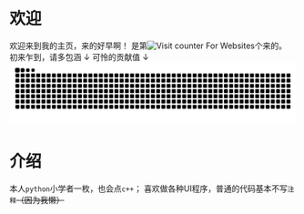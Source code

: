# 欢迎
欢迎来到我的主页，来的好早啊！
是第<img src="https://hitwebcounter.com/counter/counter.php?page=8674372&style=0008&nbdigits=5&type=page&initCount=0" title="Counter Widget" Alt="Visit counter For Websites"   border="0" />个来的。
初来乍到，请多包涵
↓ 可怜的贡献值 ↓
<picture>
  <source media="(prefers-color-scheme: dark)" srcset="https://raw.githubusercontent.com/zhuo-yue-shi/zhuo-yue-shi/output/github-contribution-grid-snake-dark.svg">
  <source media="(prefers-color-scheme: light)" srcset="https://raw.githubusercontent.com/zhuo-yue-shi/zhuo-yue-shi/output/github-contribution-grid-snake.svg">
  <img alt="github contribution grid snake animation" src="https://raw.githubusercontent.com/zhuo-yue-shi/zhuo-yue-shi/output/github-contribution-grid-snake.svg">
</picture>

# 介绍
本人`python`小学者一枚，也会点`c++`；
喜欢做各种UI程序，普通的代码基本不写`注释`~~（因为我懒）~~